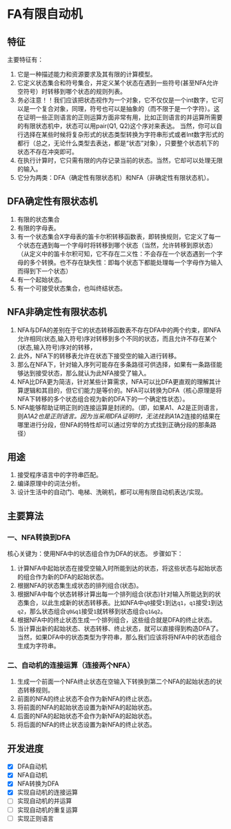 
# FA有限自动机

## 特征
主要特征有：
1. 它是一种描述能力和资源要求及其有限的计算模型。 
1. 它定义状态集合和符号集合，并定义某个状态在遇到一些符号(甚至NFA允许空符号）时转移到哪个状态的规则列表。
1. 务必注意！！我们应该把状态视作为一个对象，它不仅仅是一个int数字，它可以是一个复合对象，同理，符号也可以是抽象的（而不限于是一个字符）。这在证明一些正则语言的正则运算方面非常有用，比如正则语言的并运算所需要的有限状态机中，状态可以用pair(Q1, Q2)这个序对来表达。
当然，你可以自行选择在某些时候将复杂形式的状态类型转换为字符串形式或者Int数字形式的都行（总之，无论什么类型去表达，都是“状态”对象），只要整个状态机下的状态不存在冲突即可。
1. 在执行计算时，它只需有限的内存记录当前的状态。当然，它却可以处理无限的输入。
1. 它分为两类：DFA（确定性有限状态机）和NFA（非确定性有限状态机）。

## DFA确定性有限状态机
1. 有限的状态集合
1. 有限的字母表。
1. 有一个状态集合X字母表的笛卡尔积转移函数表，即转换规则，它定义了每一个状态在遇到每一个字母时将转移到哪个状态（当然，允许转移到原状态）（从定义中的笛卡尔积可知，它不存在二义性：不会存在一个状态遇到一个字母的多个转换。也不存在缺失性：即每个状态下都能处理每一个字母作为输入而得到下一个状态）
1. 有一个起始状态。
1. 有一个可接受状态集合，也叫终结状态。


## NFA非确定性有限状态机
1. NFA与DFA的差别在于它的状态转移函数表不存在DFA中的两个约束，即NFA允许相同(状态,输入符号)序对转移到多个不同的状态，而且允许不存在某个(状态,输入符号)序对的转移，
1. 此外，NFA下的转移表允许在状态下接受空的输入进行转移。
1. 那么在NFA下，针对输入序列可能存在多条路径可供选择，如果有一条路径能够达到接受状态，那么就认为此NFA接受了输入。
1. NFA比DFA更为简洁，针对某些计算需求，NFA可以比DFA更直观的理解其计算逻辑和其目的，但它们能力是等价的。NFA可以转换为DFA（核心原理是将NFA下转移的多个状态组合视为新的DFA下的一个确定性状态）。
1. NFA能够帮助证明正则的连接运算是封闭的。（即，如果A1、A2是正则语言，则A1*A2也是正则语言。因为当采用DFA证明时，无法找到A1*A2连接的结果在哪里进行分段，但NFA的特性却可以通过穷举的方式找到正确分段的那条路径）

## 用途
1. 接受程序语言中的字符串匹配。
1. 编译原理中的词法分析。
1. 设计生活中的自动门、电梯、洗碗机，都可以用有限自动机表达/实现。

## 主要算法
### 一、NFA转换到DFA
核心关键为：使用NFA中的状态组合作为DFA的状态。 步骤如下：

1. 计算NFA中起始状态在接受空输入时所能到达的状态，将这些状态与起始状态的组合作为新的DFA的起始状态。
1. 根据NFA的状态集生成状态的排列组合(状态)。
1. 根据NFA中每个状态转移计算出每一个排列组合(状态)针对输入所能达到的状态集合，以此生成新的状态转移表。比如NFA中`q0`接受`1`到达`q1`，`q1`接受`1`到达`q2`，那么状态组合`q0&q1`接受`1`就转移到状态组合`q1&q2`。
1. 根据NFA中的终止状态生成一个排列组合，这些组合就是DFA的终止状态。
1. 当计算出新的起始状态、状态转移、终止状态，就可以直接得到构造DFA了。当然，如果DFA中的状态类型为字符串，那么我们应该将将NFA中的状态组合生成为字符串。

### 二、自动机的连接运算（连接两个NFA）
1. 生成一个前面一个NFA终止状态在空输入下转换到第二个NFA的起始状态的状态转移规则。
1. 前面的NFA的终止状态不会作为新NFA的终止状态。
1. 将前面的NFA的起始状态设置为新NFA的起始状态。
1. 后面的NFA的起始状态不会作为新NFA的起始状态。
1. 将后面的NFA的终止状态设置为新NFA的终止状态。

## 开发进度
- [x] DFA自动机
- [x] NFA自动机
- [x] NFA转换为DFA
- [x] 实现自动机的连接运算
- [ ] 实现自动机的并运算
- [ ] 实现自动机的重复运算
- [ ] 实现正则语言